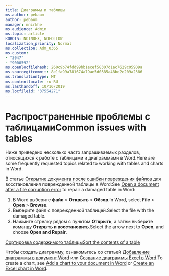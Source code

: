 ```yaml
---
title: Диаграммы и таблицы
ms.author: pebaum
author: pebaum
manager: mnirkhe
ms.audience: Admin
ms.topic: article
ROBOTS: NOINDEX, NOFOLLOW
localization_priority: Normal
ms.collection: Adm_O365
ms.custom:
- "3047"
- "9000592"
ms.openlocfilehash: 260c9b74fdd99bb1ecef58307d1ac7629c05909a
ms.sourcegitcommit: 8e1fa99a781674a79ae5d0385a48be2e209a2386
ms.translationtype: MT
ms.contentlocale: ru-RU
ms.lasthandoff: 10/16/2019
ms.locfileid: "37554271"
---
```

# <a name="common-issues-with-tables"></a><span data-ttu-id="79bf7-102">Распространенные проблемы с таблицами</span><span class="sxs-lookup"><span data-stu-id="79bf7-102">Common issues with tables</span></span> 

<span data-ttu-id="79bf7-103">Ниже приведено несколько часто запрашиваемых разделов, относящихся к работе с таблицами и диаграммами в Word.</span><span class="sxs-lookup"><span data-stu-id="79bf7-103">Here are some frequently requested topics related to working with tables and charts in Word.</span></span>

<span data-ttu-id="79bf7-104">В статье [Открытие документа после ошибки повреждения файлов](https://support.office.com/article/47df9d48-2165-4411-a699-1786ac734bc3) для восстановления поврежденной таблицы в Word:</span><span class="sxs-lookup"><span data-stu-id="79bf7-104">See [Open a document after a file corruption error](https://support.office.com/article/47df9d48-2165-4411-a699-1786ac734bc3) to repair a damaged table in Word:</span></span>

 1. <span data-ttu-id="79bf7-105">В Word выберите **файл** > **Открыть** > **Обзор**.</span><span class="sxs-lookup"><span data-stu-id="79bf7-105">In Word, select **File** > **Open** > **Browse**.</span></span>
 2. <span data-ttu-id="79bf7-106">Выберите файл с поврежденной таблицей.</span><span class="sxs-lookup"><span data-stu-id="79bf7-106">Select the file with the damaged table.</span></span>
 3. <span data-ttu-id="79bf7-107">Нажмите стрелку рядом с пунктом **Открыть**, а затем выберите команду **Открыть и восстановить**.</span><span class="sxs-lookup"><span data-stu-id="79bf7-107">Select the arrow next to **Open**, and choose **Open and Repair**.</span></span>

[<span data-ttu-id="79bf7-108">Сортировка содержимого таблицы</span><span class="sxs-lookup"><span data-stu-id="79bf7-108">Sort the contents of a table</span></span>](https://support.office.com/article/F8392477-4613-49CD-ABA6-7C2E48F1D91F)

<span data-ttu-id="79bf7-109">Чтобы создать диаграмму, ознакомьтесь со статьей [Добавление диаграммы в документ Word](https://support.office.com/article/ff48e3eb-5e04-4368-a39e-20df7c798932) или [Создание диаграммы Excel в Word](https://support.office.com/article/11A7D2F0-4487-4A9B-BBC6-D50916CD4A57).</span><span class="sxs-lookup"><span data-stu-id="79bf7-109">To create a chart, see [Add a chart to your document in Word](https://support.office.com/article/ff48e3eb-5e04-4368-a39e-20df7c798932) or [Create an Excel chart in Word](https://support.office.com/article/11A7D2F0-4487-4A9B-BBC6-D50916CD4A57).</span></span>